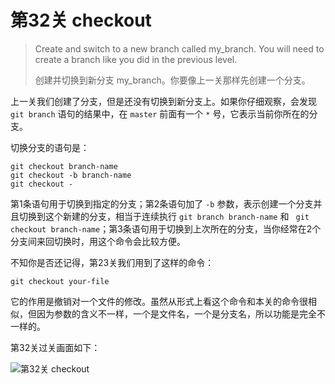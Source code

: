 
# 第32关 checkout

> Create and switch to a new branch called my_branch.  You will need to create a branch like you did in the previous level.
>
> 创建并切换到新分支 my_branch。你要像上一关那样先创建一个分支。

上一关我们创建了分支，但是还没有切换到新分支上。如果你仔细观察，会发现 ```git branch``` 语句的结果中，在 ```master``` 前面有一个 ```*``` 号，它表示当前你所在的分支。

切换分支的语句是：

```shell
git checkout branch-name
git checkout -b branch-name
git checkout -
```

第1条语句用于切换到指定的分支；第2条语句加了 ```-b``` 参数，表示创建一个分支并且切换到这个新建的分支，相当于连续执行 ```git branch branch-name``` 和 ``` git checkout branch-name```；第3条语句用于切换到上次所在的分支，当你经常在2个分支间来回切换时，用这个命令会比较方便。

不知你是否还记得，第23关我们用到了这样的命令：

```shell
git checkout your-file
```

它的作用是撤销对一个文件的修改。虽然从形式上看这个命令和本关的命令很相似，但因为参数的含义不一样，一个是文件名，一个是分支名，所以功能是完全不一样的。

第32关过关画面如下：

![第32关 checkout](../images/level-32-checkout.png)
